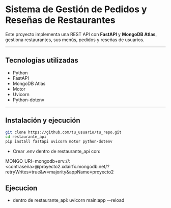 # Sistema de Gestión de Pedidos y Reseñas de Restaurantes

Este proyecto implementa una REST API con **FastAPI** y **MongoDB Atlas**, gestiona restaurantes, sus menús, pedidos y reseñas de usuarios.

---

##  Tecnologías utilizadas

- Python
- FastAPI
- MongoDB Atlas
- Motor 
- Uvicorn
- Python-dotenv 

---


## Instalación y ejecución

```bash
git clone https://github.com/tu_usuario/tu_repo.git
cd restaurante_api
pip install fastapi uvicorn motor python-dotenv
```

- Crear .env dentro de restaurante_api con:

MONGO_URI=mongodb+srv://<usuario>:<contraseña>@proyecto2.xdairfx.mongodb.net/?retryWrites=true&w=majority&appName=proyecto2

## Ejecucion
- dentro de restaurante_api:
uvicorn main:app --reload


